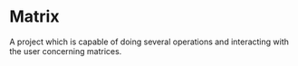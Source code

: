 # Matrix
A project which is capable of doing several operations and interacting with the user concerning matrices.
